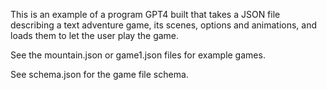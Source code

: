 This is an example of a program GPT4 built that takes a JSON file describing a text adventure game, its scenes, options and animations, and loads them to let the user play the game. 

See the mountain.json or game1.json files for example games. 

See schema.json for the game file schema. 

